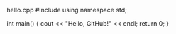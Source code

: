hello.cpp
#include <iostream>
using namespace std;

int main() {
    cout << "Hello, GitHub!" << endl;
    return 0;
}
